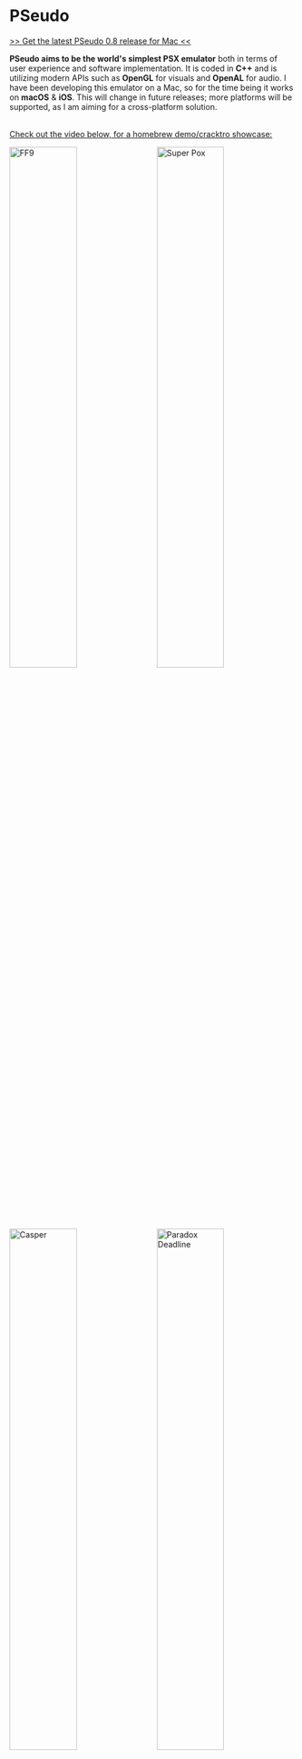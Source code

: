 <h1>PSeudo</h1>

<a href="https://github.com/dkoluris/pseudo/releases/tag/version-0.8">>> Get the latest PSeudo 0.8 release for Mac <<</a>

**PSeudo aims to be the world's simplest PSX emulator** both in terms of user experience and software implementation. It is coded in **C++** and is utilizing modern APIs such as **OpenGL** for visuals and **OpenAL** for audio. I have been developing this emulator on a Mac, so for the time being it works on **macOS** & **iOS**. This will change in future releases; more platforms will be supported, as I am aiming for a cross-platform solution.

<br/><a href="http://www.youtube.com/watch?v=BFvLRjOE99E">Check out the video below, for a homebrew demo/cracktro showcase:<br/>

<img alt="FF9" src="https://raw.githubusercontent.com/dkoluris/pseudo/master/Resources/FF9.jpg" width="48.5%"/><img alt="Super Pox" src="https://raw.githubusercontent.com/dkoluris/pseudo/master/Resources/Pox.jpg" width="48.5%" align="right"/>

<img alt="Casper" src="https://raw.githubusercontent.com/dkoluris/pseudo/master/Resources/Casper.jpg" width="48.5%"/><img alt="Paradox Deadline" src="https://raw.githubusercontent.com/dkoluris/pseudo/master/Resources/Deadline.jpg" width="48.5%" align="right"/>

</a>

<h2>Completion</h2>

Here's a list with the overall progress of the emulator, broken down in distinct parts. Components with 0% progress are not listed.
* `95% -> PSX-EXE Loader`
* `90% -> CPU Mips R3000A`
* `90% -> Interrupts`
* `85% -> GPU Primitives & Commands`
* `80% -> Mem IO`
* `75% -> GPU Textures`
* `70% -> Audio`
* `60% -> Rootcounters`
* `60% -> DMA`
* `50% -> Serial IO`
* `20% -> GTE (Co-processor 2)`
* `15% -> CD-ROM Decoder`

<br/><a href="http://www.youtube.com/watch?v=BFvLRjOE99E">

<img alt="Land Before Time" src="https://raw.githubusercontent.com/dkoluris/pseudo/master/Resources/Time.jpg" width="48.5%"/><img alt="BAD" src="https://raw.githubusercontent.com/dkoluris/pseudo/master/Resources/Bad.jpg" width="48.5%" align="right"/>

</a>
